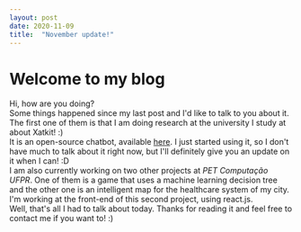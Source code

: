```yaml
---
layout: post
date: 2020-11-09
title:  "November update!"
---
```


# Welcome to my blog

Hi, how are you doing?  
Some things happened since my last post and I'd like to talk to you about it. The first one of them is that I am doing research at the university I study at about Xatkit! :)  
It is an open-source chatbot, available [here](https://github.com/xatkit-bot-platform/xatkit/wiki/Build-Xatkit). I just started using it, so I don't have much to talk about it right now, but I'll definitely give you an update on it when I can! :D  
I am also currently working on two other projects at *PET Computação UFPR*. One of them is a game that uses a machine learning decision tree and the other one is an intelligent map for the healthcare system of my city. I'm working at the front-end of this second project, using react.js.  
Well, that's all I had to talk about today. Thanks for reading it and feel free to contact me if you want to! :)
